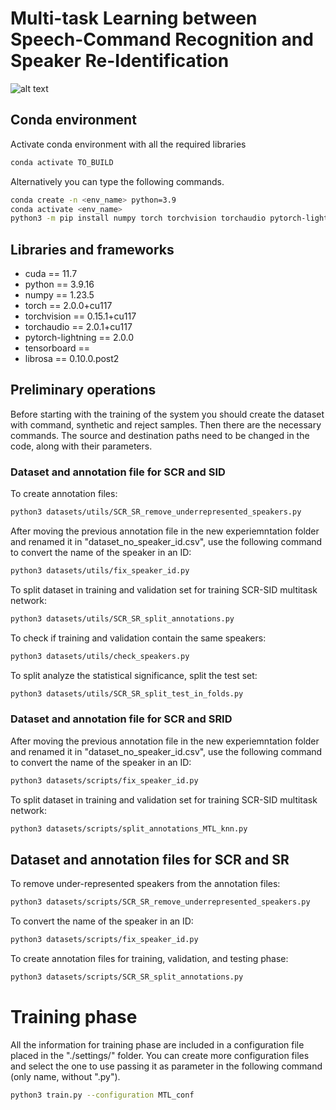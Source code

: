 # Multi-task Learning between Speech-Command Recognition and Speaker Re-Identification

![alt text](https://github.com/stefanobini/command_interaction/training/blob/main/figures/sci_workflow.png)

## Conda environment
Activate conda environment with all the required libraries
```bash
conda activate TO_BUILD
```

Alternatively you can type the following commands.
```bash
conda create -n <env_name> python=3.9
conda activate <env_name>
python3 -m pip install numpy torch torchvision torchaudio pytorch-lightning pandas colorama tqdm librosa matplotlib dotmap torchmetrics torchsummary tensorboard python-telegram-bot==13.7 pydub
```

## Libraries and frameworks
- cuda == 11.7
- python == 3.9.16
- numpy == 1.23.5
- torch == 2.0.0+cu117
- torchvision == 0.15.1+cu117
- torchaudio == 2.0.1+cu117
- pytorch-lightning == 2.0.0
- tensorboard == 
- librosa == 0.10.0.post2

## Preliminary operations
Before starting with the training of the system you should create the dataset with command, synthetic and reject samples. Then there are the necessary commands. The source and destination paths need to be changed in the code, along with their parameters.

### Dataset and annotation file for SCR and SID
To create annotation files:
```bash
python3 datasets/utils/SCR_SR_remove_underrepresented_speakers.py
```

After moving the previous annotation file in the new experiemntation folder and renamed it in "dataset_no_speaker_id.csv", use the following command to convert the name of the speaker in an ID:
```bash
python3 datasets/utils/fix_speaker_id.py
```

To split dataset in training and validation set for training SCR-SID multitask network:
```bash
python3 datasets/utils/SCR_SR_split_annotations.py
```

To check if training and validation contain the same speakers:
```bash
python3 datasets/utils/check_speakers.py
```

To split analyze the statistical significance, split the test set:
```bash
python3 datasets/utils/SCR_SR_split_test_in_folds.py
```


### Dataset and annotation file for SCR and SRID
After moving the previous annotation file in the new experiemntation folder and renamed it in "dataset_no_speaker_id.csv", use the following command to convert the name of the speaker in an ID:
```bash
python3 datasets/scripts/fix_speaker_id.py
```

To split dataset in training and validation set for training SCR-SID multitask network:
```bash
python3 datasets/scripts/split_annotations_MTL_knn.py
```

## Dataset and annotation files for SCR and SR

To remove under-represented speakers from the annotation files:
```bash
python3 datasets/scripts/SCR_SR_remove_underrepresented_speakers.py
```

To convert the name of the speaker in an ID:
```bash
python3 datasets/scripts/fix_speaker_id.py
```

To create annotation files for training, validation, and testing phase:
```bash
python3 datasets/scripts/SCR_SR_split_annotations.py
```


# Training phase
All the information for training phase are included in a configuration file placed in the "./settings/" folder. You can create more configuration files and select the one to use passing it as parameter in the following command (only name, without ".py").
```bash
python3 train.py --configuration MTL_conf
```
